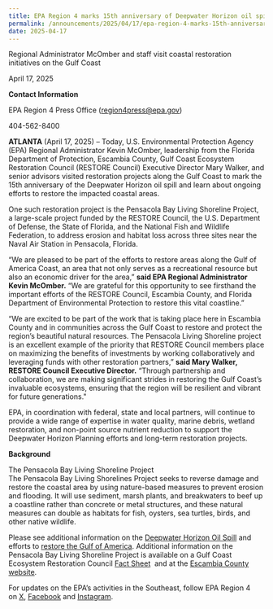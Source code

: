 ```yaml
---
title: EPA Region 4 marks 15th anniversary of Deepwater Horizon oil spill
permalink: /announcements/2025/04/17/epa-region-4-marks-15th-anniversary/
date: 2025-04-17
---
```


Regional Administrator McOmber and staff visit coastal restoration initiatives on the Gulf Coast

April 17, 2025

**Contact Information**

EPA Region 4 Press Office (region4press@epa.gov)

404-562-8400

**ATLANTA** (April 17, 2025) – Today, U.S. Environmental Protection Agency (EPA) Regional Administrator Kevin McOmber, leadership from the Florida Department of Protection, Escambia County, Gulf Coast Ecosystem Restoration Council (RESTORE Council) Executive Director Mary Walker, and senior advisors visited restoration projects along the Gulf Coast to mark the 15th anniversary of the Deepwater Horizon oil spill and learn about ongoing efforts to restore the impacted coastal areas.

One such restoration project is the Pensacola Bay Living Shoreline Project, a large-scale project funded by the RESTORE Council, the U.S. Department of Defense, the State of Florida, and the National Fish and Wildlife Federation, to address erosion and habitat loss across three sites near the Naval Air Station in Pensacola, Florida. 

“We are pleased to be part of the efforts to restore areas along the Gulf of America Coast, an area that not only serves as a recreational resource but also an economic driver for the area,” **said EPA Regional Administrator Kevin McOmber.** “We are grateful for this opportunity to see firsthand the important efforts of the RESTORE Council, Escambia County, and Florida Department of Environmental Protection to restore this vital coastline.” 

“We are excited to be part of the work that is taking place here in Escambia County and in communities across the Gulf Coast to restore and protect the region’s beautiful natural resources. The Pensacola Living Shoreline project is an excellent example of the priority that RESTORE Council members place on maximizing the benefits of investments by working collaboratively and leveraging funds with other restoration partners,” **said Mary Walker, RESTORE Council Executive Director.** “Through partnership and collaboration, we are making significant strides in restoring the Gulf Coast’s invaluable ecosystems, ensuring that the region will be resilient and vibrant for future generations."

EPA, in coordination with federal, state and local partners, will continue to provide a wide range of expertise in water quality, marine debris, wetland restoration, and non-point source nutrient reduction to support the Deepwater Horizon Planning efforts and long-term restoration projects.

**Background**

The Pensacola Bay Living Shoreline Project  
The Pensacola Bay Living Shorelines Project seeks to reverse damage and restore the coastal area by using nature-based measures to prevent erosion and flooding. It will use sediment, marsh plants, and breakwaters to beef up a coastline rather than concrete or metal structures, and these natural measures can double as habitats for fish, oysters, sea turtles, birds, and other native wildlife.

Please see additional information on the [Deepwater Horizon Oil Spill](https://www.epa.gov/enforcement/deepwater-horizon-bp-gulf-america-oil-spill#:~:text=On%20April%2020%2C%202010%2C%20the,of%20marine%20oil%20drilling%20operations.) and efforts to [restore the Gulf of America](https://www.epa.gov/deepwaterhorizon). Additional information on the Pensacola Bay Living Shoreline Project is available on a Gulf Coast Ecosystem Restoration Council [Fact Sheet](https://restorethegulf.gov/sites/default/files/Pensacola%20Bay%20Living%20Shoreline%20-%20Phase%20I.pdf)  and at the [Escambia County website](https://myescambia.com/open-government/projects/project-details/nas-pensacola-bay-living-shoreline-project).

For updates on the EPA’s activities in the Southeast, follow EPA Region 4 on [X](https://x.com/EPASoutheast), [Facebook](https://www.facebook.com/eparegion4) and [Instagram](http://www.instagram.com/epa_southeast/).
